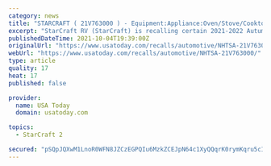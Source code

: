```yaml
---
category: news
title: "STARCRAFT ( 21V763000 ) - Equipment:Appliance:Oven/Stove/Cooktop"
excerpt: "StarCraft RV (StarCraft) is recalling certain 2021-2022 Autumn Ridge Outfitter recreational trailers. The cooktop is installed in a cabinet that may not be entirely sealed from the furnace."
publishedDateTime: 2021-10-04T19:39:00Z
originalUrl: "https://www.usatoday.com/recalls/automotive/NHTSA-21V763000/"
webUrl: "https://www.usatoday.com/recalls/automotive/NHTSA-21V763000/"
type: article
quality: 17
heat: 17
published: false

provider:
  name: USA Today
  domain: usatoday.com

topics:
  - StarCraft 2

secured: "pSQpJQXwM1LnoR0WFN8JZCzEGPQIu6MzkZCEJpN64c1XyQQqrK0rymKqru5cIlhoJDH0VHLVw1uSmrg0Y9dYJ0GZUfczzaGNZXOXKqDreOAlUtwVB1PfREQnEbl2OgYKP02xYzFHtOVVJyC2nR2IZQn1hjwXGlnqJhy4WbuzCGGtt0E8rEBW4+4/CkX0DDu7VAIOFqcpA4davopYBUlNfEBO75AgMPvlii3CBtrfoOuHQFWDw6j/lhjQDbDyKiK72Ngdjbf3mnpbewmVyoE3dP+hhfPHpZAu+ZqIGgWNRj3tCBq0etNiJZpq5mD3Ij2rEu5SXHPrmWoLXDRNzBJdOTrNEmwnM8iRj9+oxgFvpxs=;EUFR5UKlW6xO11IqsYD8Gg=="
---
```


